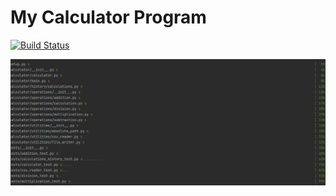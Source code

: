 # My Calculator Program
[![Build Status](https://app.travis-ci.com/prashed/calc_IS218.svg?branch=main)](https://app.travis-ci.com/prashed/calc_IS218)

![Passing build](/app/static/images/passing.png)

